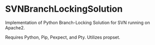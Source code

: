 # SVNBranchLockingSolution
Implementation of Python Branch-Locking Solution for SVN running on Apache2.

Requires Python, Pip, Pexpect, and Pty. Utilizes propset.
